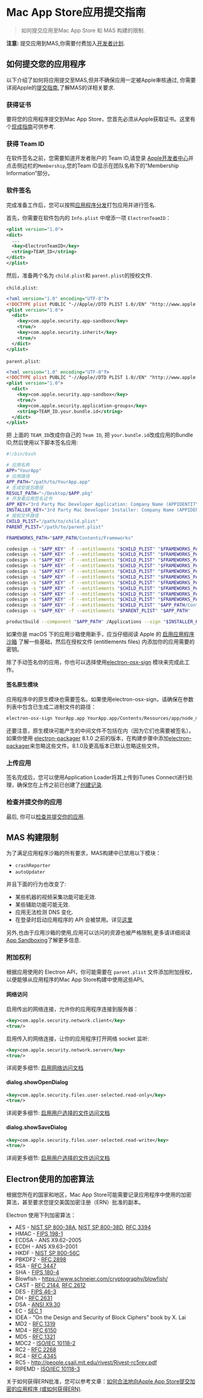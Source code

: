 # Mac App Store应用提交指南

>如何提交应用至Mac App Store 和 MAS 构建的限制.

**注意:** 提交应用到MAS,你需要付费加入[开发者计划][developer-program].        

## 如何提交您的应用程序

以下介绍了如何将应用提交至MAS,但并不确保应用一定被Apple审核通过, 你需要详阅Apple的[提交指南][submitting-your-app],了解MAS的详相关要求.

### 获得证书

要将您的应用程序提交到Mac App Store，您首先必须从Apple获取证书。这里有个[现成指南][nwjs-guide]可供参考.    

### 获得 Team ID
在软件签名之前，您需要知道开发者账户的 Team ID,请登录 [Apple开发者中心](https://developer.apple.com/account/)并点击侧边栏的`Membership`,您的Team ID显示在团队名称下的“Membership Information”部分。

### 软件签名

完成准备工作后，您可以按照[应用程序分发](application-distribution.md)打包应用并进行签名.    

首先，你需要在软件包内的 `Info.plist` 中增添一项 `ElectronTeamID`：
```xml
<plist version="1.0">
<dict>
  ...
  <key>ElectronTeamID</key>
  <string>TEAM_ID</string>
</dict>
</plist>
```

然后，准备两个名为 `child.plist`和 `parent.plist`的授权文件.

`child.plist`:
```xml
<?xml version="1.0" encoding="UTF-8"?>
<!DOCTYPE plist PUBLIC "-//Apple//DTD PLIST 1.0//EN" "http://www.apple.com/DTDs/PropertyList-1.0.dtd">
<plist version="1.0">
  <dict>
    <key>com.apple.security.app-sandbox</key>
    <true/>
    <key>com.apple.security.inherit</key>
    <true/>
  </dict>
</plist>
```

`parent.plist`:
```xml
<?xml version="1.0" encoding="UTF-8"?>
<!DOCTYPE plist PUBLIC "-//Apple//DTD PLIST 1.0//EN" "http://www.apple.com/DTDs/PropertyList-1.0.dtd">
<plist version="1.0">
  <dict>
    <key>com.apple.security.app-sandbox</key>
    <true/>
    <key>com.apple.security.application-groups</key>
    <string>TEAM_ID.your.bundle.id</string>
  </dict>
</plist>
```

把 上面的 `TEAM_ID`改成你自己的 `Team ID`, 把 `your.bundle.id`改成应用的Bundle ID,然后使用以下脚本签名应用:

```bash
#!/bin/bash

# 应用名称
APP="YourApp"
# 应用路径
APP_PATH="/path/to/YourApp.app"
# 生成安装包路径
RESULT_PATH="~/Desktop/$APP.pkg"
# 开发者应用签名证书
APP_KEY="3rd Party Mac Developer Application: Company Name (APPIDENTITY)"
INSTALLER_KEY="3rd Party Mac Developer Installer: Company Name (APPIDENTITY)"
# 授权文件路径
CHILD_PLIST="/path/to/child.plist"
PARENT_PLIST="/path/to/parent.plist"

FRAMEWORKS_PATH="$APP_PATH/Contents/Frameworks"

codesign -s "$APP_KEY" -f --entitlements "$CHILD_PLIST" "$FRAMEWORKS_PATH/Electron Framework.framework/Versions/A/Electron Framework"
codesign -s "$APP_KEY" -f --entitlements "$CHILD_PLIST" "$FRAMEWORKS_PATH/Electron Framework.framework/Versions/A/Libraries/libffmpeg.dylib"
codesign -s "$APP_KEY" -f --entitlements "$CHILD_PLIST" "$FRAMEWORKS_PATH/Electron Framework.framework/Versions/A/Libraries/libnode.dylib"
codesign -s "$APP_KEY" -f --entitlements "$CHILD_PLIST" "$FRAMEWORKS_PATH/Electron Framework.framework"
codesign -s "$APP_KEY" -f --entitlements "$CHILD_PLIST" "$FRAMEWORKS_PATH/$APP Helper.app/Contents/MacOS/$APP Helper"
codesign -s "$APP_KEY" -f --entitlements "$CHILD_PLIST" "$FRAMEWORKS_PATH/$APP Helper.app/"
codesign -s "$APP_KEY" -f --entitlements "$CHILD_PLIST" "$FRAMEWORKS_PATH/$APP Helper EH.app/Contents/MacOS/$APP Helper EH"
codesign -s "$APP_KEY" -f --entitlements "$CHILD_PLIST" "$FRAMEWORKS_PATH/$APP Helper EH.app/"
codesign -s "$APP_KEY" -f --entitlements "$CHILD_PLIST" "$FRAMEWORKS_PATH/$APP Helper NP.app/Contents/MacOS/$APP Helper NP"
codesign -s "$APP_KEY" -f --entitlements "$CHILD_PLIST" "$FRAMEWORKS_PATH/$APP Helper NP.app/"
codesign -s "$APP_KEY" -f --entitlements "$CHILD_PLIST" "$APP_PATH/Contents/MacOS/$APP"
codesign -s "$APP_KEY" -f --entitlements "$PARENT_PLIST" "$APP_PATH"

productbuild --component "$APP_PATH" /Applications --sign "$INSTALLER_KEY" "$RESULT_PATH"
```

如果你是 macOS 下的应用沙箱使用新手，应当仔细阅读 Apple 的 [启用应用程序沙箱][enable-app-sandbox] 了解一些基础，然后在授权文件 (entitlements files) 内添加你的应用需要的密钥。

除了手动签名你的应用，你也可以选择使用[electron-osx-sign][electron-osx-sign] 模块来完成此工作。

#### 签名原生模块

应用程序中的原生模块也需要签名。如果使用electron-osx-sign，请确保在参数列表中包含已生成二进制文件的路径：

```bash
electron-osx-sign YourApp.app YourApp.app/Contents/Resources/app/node_modules/nativemodule/build/release/nativemodule
```

还要注意，原生模块可能产生的中间文件不包括在内（因为它们也需要被签名）。如果你使用
[electron-packager][electron-packager] 8.1.0 之前的版本，在构建步骤中添加[electron-packager][electron-packager]来忽略这些文件。8.1.0及更高版本已默认忽略这些文件。

### 上传应用
签名完成后，您可以使用Application Loader将其上传到iTunes Connect进行处理，确保您在上传之前已创建了[创建记录][create-record].       

### 检查并提交你的应用

最后, 你可以[检查并提交你的应用][submit-for-review].                 

## MAS 构建限制

为了满足应用程序沙箱的所有要求，MAS构建中已禁用以下模块：

* `crashReporter`
* `autoUpdater`

并且下面的行为也改变了:

* 某些机器的视频采集功能可能无效.
* 某些辅助功能可能无效.
* 应用无法检测 DNS 变化.
* 在登录时启动应用程序的 API 会被禁用。详见[这里](https://github.com/electron/electron/issues/7312#issuecomment-249479237)        

另外,也由于应用沙箱的使用,应用可以访问的资源也被严格限制,更多请详细阅读[App Sandboxing][app-sandboxing]了解更多信息.

### 附加权利

根据应用使用的 Electron API，你可能需要在 `parent.plist` 文件添加附加授权，以便能够从应用程序的Mac App Store构建中使用这些API。

#### 网络访问

启用传出的网络连接，允许你的应用程序连接到服务器：
```xml
<key>com.apple.security.network.client</key>
<true/>
```

启用传入的网络连接，让你的应用程序打开网络 socket 监听:

```xml
<key>com.apple.security.network.server</key>
<true/>
```

详阅更多细节: [启用网络访问文档][network-access]                 

#### dialog.showOpenDialog

```xml
<key>com.apple.security.files.user-selected.read-only</key>
<true/>
```
详阅更多细节: [启用用户选择的文件访问文档][user-selected]                          

#### dialog.showSaveDialog

```xml
<key>com.apple.security.files.user-selected.read-write</key>
<true/>
```

详阅更多细节: [启用用户选择的文件访问文档][user-selected]                           

##  Electron使用的加密算法

根据您所在的国家和地区，Mac App Store可能需要记录应用程序中使用的加密算法，甚至要求您提交美国加密注册（ERN）批准的副本。

Electron 使用下列加密算法：

* AES - [NIST SP 800-38A](http://csrc.nist.gov/publications/nistpubs/800-38a/sp800-38a.pdf), [NIST SP 800-38D](http://csrc.nist.gov/publications/nistpubs/800-38D/SP-800-38D.pdf), [RFC 3394](http://www.ietf.org/rfc/rfc3394.txt)
* HMAC - [FIPS 198-1](http://csrc.nist.gov/publications/fips/fips198-1/FIPS-198-1_final.pdf)
* ECDSA - ANS X9.62–2005
* ECDH - ANS X9.63–2001
* HKDF - [NIST SP 800-56C](http://csrc.nist.gov/publications/nistpubs/800-56C/SP-800-56C.pdf)
* PBKDF2 - [RFC 2898](https://tools.ietf.org/html/rfc2898)
* RSA - [RFC 3447](http://www.ietf.org/rfc/rfc3447)
* SHA - [FIPS 180-4](http://csrc.nist.gov/publications/fips/fips180-4/fips-180-4.pdf)
* Blowfish - https://www.schneier.com/cryptography/blowfish/
* CAST - [RFC 2144](https://tools.ietf.org/html/rfc2144), [RFC 2612](https://tools.ietf.org/html/rfc2612)
* DES - [FIPS 46-3](http://csrc.nist.gov/publications/fips/fips46-3/fips46-3.pdf)
* DH - [RFC 2631](https://tools.ietf.org/html/rfc2631)
* DSA - [ANSI X9.30](http://webstore.ansi.org/RecordDetail.aspx?sku=ANSI+X9.30-1%3A1997)
* EC - [SEC 1](http://www.secg.org/sec1-v2.pdf)
* IDEA - "On the Design and Security of Block Ciphers" book by X. Lai
* MD2 - [RFC 1319](http://tools.ietf.org/html/rfc1319)
* MD4 - [RFC 6150](https://tools.ietf.org/html/rfc6150)
* MD5 - [RFC 1321](https://tools.ietf.org/html/rfc1321)
* MDC2 - [ISO/IEC 10118-2](https://www.openssl.org/docs/manmaster/crypto/mdc2.html)
* RC2 - [RFC 2268](https://tools.ietf.org/html/rfc2268)
* RC4 - [RFC 4345](https://tools.ietf.org/html/rfc4345)
* RC5 - http://people.csail.mit.edu/rivest/Rivest-rc5rev.pdf
* RIPEMD - [ISO/IEC 10118-3](http://webstore.ansi.org/RecordDetail.aspx?sku=ISO%2FIEC%2010118-3:2004)

关于如何获得ERN批准，您可以参考文章：[如何合法地向Apple App Store提交加密的应用程序 (或如何获得ERN)][ern-tutorial].              

[developer-program]: https://developer.apple.com/support/compare-memberships/
[submitting-your-app]: https://developer.apple.com/library/mac/documentation/IDEs/Conceptual/AppDistributionGuide/SubmittingYourApp/SubmittingYourApp.html
[nwjs-guide]: https://github.com/nwjs/nw.js/wiki/Mac-App-Store-%28MAS%29-Submission-Guideline#first-steps
[enable-app-sandbox]: https://developer.apple.com/library/ios/documentation/Miscellaneous/Reference/EntitlementKeyReference/Chapters/EnablingAppSandbox.html
[create-record]: https://developer.apple.com/library/ios/documentation/LanguagesUtilities/Conceptual/iTunesConnect_Guide/Chapters/CreatingiTunesConnectRecord.html
[electron-osx-sign]: https://github.com/electron-userland/electron-osx-sign
[electron-packager]: https://github.com/electron-userland/electron-packager
[submit-for-review]: https://developer.apple.com/library/ios/documentation/LanguagesUtilities/Conceptual/iTunesConnect_Guide/Chapters/SubmittingTheApp.html
[app-sandboxing]: https://developer.apple.com/app-sandboxing/
[ern-tutorial]: https://carouselapps.com/2015/12/15/legally-submit-app-apples-app-store-uses-encryption-obtain-ern/
[temporary-exception]: https://developer.apple.com/library/mac/documentation/Miscellaneous/Reference/EntitlementKeyReference/Chapters/AppSandboxTemporaryExceptionEntitlements.html
[user-selected]: https://developer.apple.com/library/mac/documentation/Miscellaneous/Reference/EntitlementKeyReference/Chapters/EnablingAppSandbox.html#//apple_ref/doc/uid/TP40011195-CH4-SW6
[network-access]: https://developer.apple.com/library/ios/documentation/Miscellaneous/Reference/EntitlementKeyReference/Chapters/EnablingAppSandbox.html#//apple_ref/doc/uid/TP40011195-CH4-SW9
